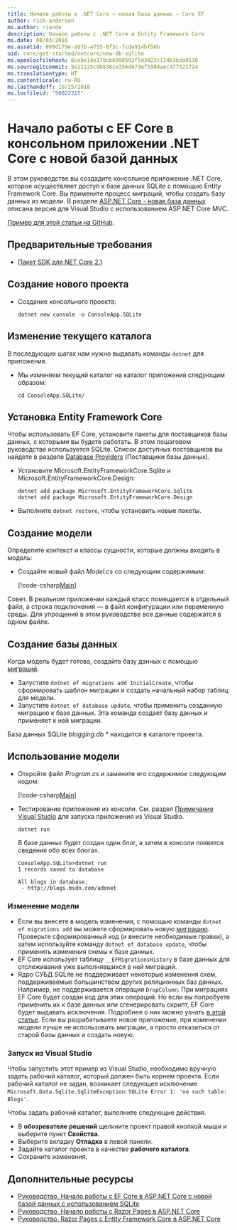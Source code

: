 ```yaml
---
title: Начало работы в .NET Core — новая база данных — Core EF
author: rick-anderson
ms.author: riande
description: Начало работы с .NET Core и Entity Framework Core
ms.date: 08/03/2018
ms.assetid: 099d179e-dd7b-4755-8f3c-fcde914bf50b
uid: core/get-started/netcore/new-db-sqlite
ms.openlocfilehash: 6cebe14e179cb6998592f5d3823c114b3bda0138
ms.sourcegitcommit: 5e11125c9b838ce356d673ef5504aec477321724
ms.translationtype: HT
ms.contentlocale: ru-RU
ms.lasthandoff: 10/25/2018
ms.locfileid: "50022315"
---
```

# <a name="getting-started-with-ef-core-on-net-core-console-app-with-a-new-database"></a>Начало работы с EF Core в консольном приложении .NET Core с новой базой данных

В этом руководстве вы создадите консольное приложение .NET Core, которое осуществляет доступ к базе данных SQLite с помощью Entity Framework Core. Вы примените процесс миграций, чтобы создать базу данных из модели. В разделе [ASP.NET Core - новая база данных](xref:core/get-started/aspnetcore/new-db) описана версия для Visual Studio с использованием ASP.NET Core MVC.

[Пример для этой статьи на GitHub](https://github.com/aspnet/EntityFramework.Docs/tree/master/samples/core/GetStarted/NetCore/ConsoleApp.SQLite).

## <a name="prerequisites"></a>Предварительные требования

* [Пакет SDK для NET Core 2.1](https://www.microsoft.com/net/core)

## <a name="create-a-new-project"></a>Создание нового проекта

* Создание консольного проекта:

  ``` Console
  dotnet new console -o ConsoleApp.SQLite
  ```
## <a name="change-the-current-directory"></a>Изменение текущего каталога

В последующих шагах нам нужно выдавать команды `dotnet` для приложения.

* Мы изменяем текущий каталог на каталог приложения следующим образом:

  ``` Console
  cd ConsoleApp.SQLite/
  ```
## <a name="install-entity-framework-core"></a>Установка Entity Framework Core

Чтобы использовать EF Core, установите пакеты для поставщиков базы данных, с которыми вы будете работать. В этом пошаговом руководстве используется SQLite. Список доступных поставщиков вы найдете в разделе [Database Providers](../../providers/index.md) (Поставщики базы данных).

* Установите Microsoft.EntityFrameworkCore.Sqlite и Microsoft.EntityFrameworkCore.Design:

  ```Console
  dotnet add package Microsoft.EntityFrameworkCore.Sqlite
  dotnet add package Microsoft.EntityFrameworkCore.Design
  ```

* Выполните `dotnet restore`, чтобы установить новые пакеты.

## <a name="create-the-model"></a>Создание модели

Определите контекст и классы сущности, которые должны входить в модель:

* Создайте новый файл *Model.cs* со следующим содержимым:

  [!code-csharp[Main](../../../../samples/core/GetStarted/NetCore/ConsoleApp.SQLite/Model.cs)]

Совет. В реальном приложении каждый класс помещается в отдельный файл, а строка подключения — в файл конфигурации или переменную среды. Для упрощения в этом руководстве все данные содержатся в одном файле.

## <a name="create-the-database"></a>Создание базы данных

Когда модель будет готова, создайте базу данных с помощью [миграций](xref:core/managing-schemas/migrations/index).

* Запустите `dotnet ef migrations add InitialCreate`, чтобы сформировать шаблон миграции и создать начальный набор таблиц для модели.
* Запустите `dotnet ef database update`, чтобы применить созданную миграцию к базе данных. Эта команда создает базу данных и применяет к ней миграции.

База данных SQLite *blogging.db* * находится в каталоге проекта.

## <a name="use-the-model"></a>Использование модели

* Откройте файл *Program.cs* и замените его содержимое следующим кодом:

  [!code-csharp[Main](../../../../samples/core/GetStarted/NetCore/ConsoleApp.SQLite/Program.cs)]

* Тестирование приложения из консоли. См. раздел [Примечание Visual Studio](#vs) для запуска приложения из Visual Studio.

  `dotnet run`

  В базе данных будет создан один блог, а затем в консоли появятся сведения обо всех блогах.

  ```Console
  ConsoleApp.SQLite>dotnet run
  1 records saved to database

  All blogs in database:
   - http://blogs.msdn.com/adonet
  ```

### <a name="changing-the-model"></a>Изменение модели

- Если вы внесете в модель изменения, с помощью команды `dotnet ef migrations add` вы можете сформировать новую [миграцию](xref:core/managing-schemas/migrations/index). Проверьте сформированный код (и внесите необходимые правки), а затем используйте команду `dotnet ef database update`, чтобы применить изменения схемы к базе данных.
- EF Core использует таблицу `__EFMigrationsHistory` в базе данных для отслеживания уже выполнявшихся в ней миграций.
- Ядро СУБД SQLite не поддерживает некоторые изменения схем, поддерживаемые большинством других реляционных баз данных. Например, не поддерживается операция `DropColumn`. При миграциях EF Core будет создан код для этих операций. Но если вы попробуете применить их к базе данных или сгенерировать скрипт, EF Core будет выдавать исключения. Подробнее о них можно узнать [в этой статье](../../providers/sqlite/limitations.md). Если вы разрабатываете новое приложение, при изменении модели лучше не использовать миграции, а просто отказаться от старой базы данных и создать новую.

<a name="vs"></a>
### <a name="run-from-visual-studio"></a>Запуск из Visual Studio

Чтобы запустить этот пример из Visual Studio, необходимо вручную задать рабочий каталог, который должен быть корнем проекта. Если рабочий каталог не задан, возникает следующее исключение `Microsoft.Data.Sqlite.SqliteException`: `SQLite Error 1: 'no such table: Blogs'`.

Чтобы задать рабочий каталог, выполните следующие действия.

* В **обозревателе решений** щелкните проект правой кнопкой мыши и выберите пункт **Свойства**.
* Выберите вкладку **Отладка** в левой панели.
* Задайте каталог проекта в качестве **рабочего каталога**.
* Сохраните изменения.

## <a name="additional-resources"></a>Дополнительные ресурсы

* [Руководство. Начало работы с EF Core в ASP.NET Core с новой базой данных с использованием SQLite](xref:core/get-started/aspnetcore/new-db)
* [Руководство. Начало работы с Razor Pages в ASP.NET Core](https://docs.microsoft.com/aspnet/core/tutorials/razor-pages/razor-pages-start)
* [Руководство. Razor Pages с Entity Framework Core в ASP.NET Core](https://docs.microsoft.com/aspnet/core/data/ef-rp/intro)
